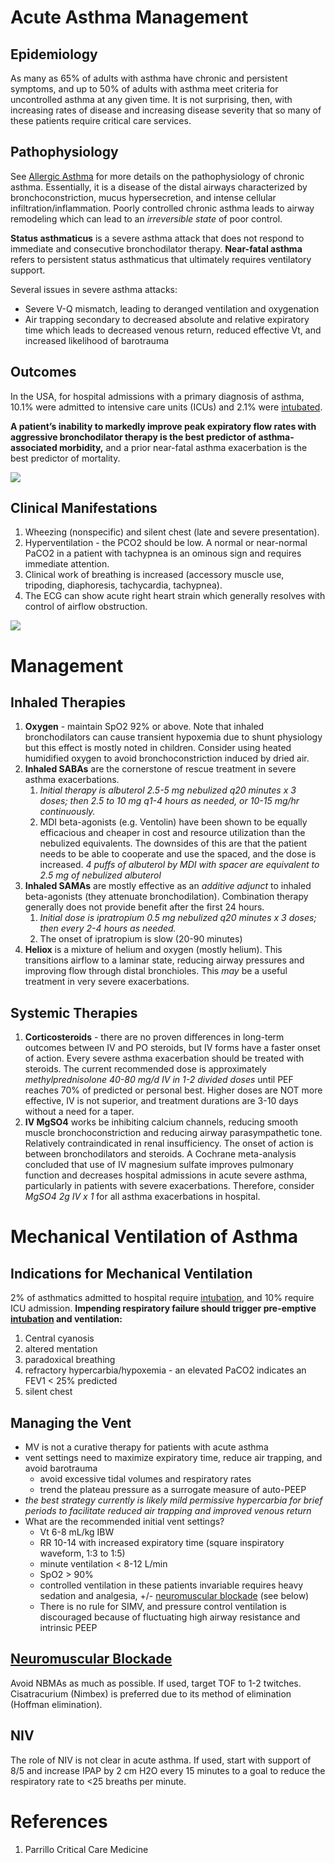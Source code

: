# Acute Asthma Management
## Epidemiology
As many as 65% of adults with asthma have chronic and persistent symptoms, and up to 50% of adults with asthma meet criteria for uncontrolled asthma at any given time. It is not surprising, then, with increasing rates of disease and increasing disease severity that so many of these patients require critical care services.

## Pathophysiology
See [Allergic Asthma](Allergic%20Asthma.md) for more details on the pathophysiology of chronic asthma. Essentially, it is a disease of the distal airways characterized by bronchoconstriction, mucus hypersecretion, and intense cellular infiltration/inflammation. Poorly controlled chronic asthma leads to airway remodeling which can lead to an *irreversible state* of poor control.

**Status asthmaticus** is a severe asthma attack that does not respond to immediate and consecutive bronchodilator therapy.  **Near-fatal asthma** refers to persistent status asthmaticus that ultimately requires ventilatory support.

Several issues in severe asthma attacks:

- Severe V-Q mismatch, leading to deranged ventilation and oxygenation
- Air trapping secondary to decreased absolute and relative expiratory time which leads to decreased venous return, reduced effective Vt, and increased likelihood of barotrauma

## Outcomes 
In the USA, for hospital admissions with a primary diagnosis of asthma, 10.1% were admitted to intensive care units (ICUs) and 2.1% were [intubated](../../Critical%20Care/Procedures/Intubation.md).

**A patient’s inability to markedly improve peak expiratory flow rates with aggressive bronchodilator therapy is the best predictor of asthma-associated morbidity,** and a prior near-fatal asthma exacerbation is the best predictor of mortality. 

![](_attachments/Pasted%20image%2020230422051106.png)

## Clinical Manifestations
1. Wheezing (nonspecific) and silent chest (late and severe presentation).
2. Hyperventilation - the PCO2 should be low. A normal or near-normal PaCO2 in a patient with tachypnea is an ominous sign and requires immediate attention.
3. Clinical work of breathing is increased (accessory muscle use, tripoding, diaphoresis, tachycardia, tachypnea).
4. The ECG can show acute right heart strain which generally resolves with control of airflow obstruction.

![](_attachments/Pasted%20image%2020230422051216.png)

# Management
## Inhaled Therapies
1. **Oxygen** - maintain SpO2 92% or above. Note that inhaled bronchodilators can cause transient hypoxemia due to shunt physiology but this effect is mostly noted in children. Consider using heated humidified oxygen to avoid bronchoconstriction induced by dried air.
2. **Inhaled SABAs** are the cornerstone of rescue treatment in severe asthma exacerbations.
	1. *Initial therapy is albuterol 2.5-5 mg nebulized q20 minutes x 3 doses; then 2.5 to 10 mg q1-4 hours as needed, or 10-15 mg/hr continuously.*
	2. MDI beta-agonists (e.g. Ventolin) have been shown to be equally efficacious and cheaper in cost and resource utilization than the nebulized equivalents. The downsides of this are that the patient needs to be able to cooperate and use the spaced, and the dose is increased. *4 puffs of albuterol  by MDI with spacer are equivalent to 2.5 mg of nebulized albuterol*
3. **Inhaled SAMAs** are mostly effective as an *additive adjunct* to inhaled beta-agonists (they attenuate bronchodilation). Combination therapy generally does not provide benefit after the first 24 hours.
	1. *Initial dose is ipratropium 0.5 mg nebulized q20 minutes x 3 doses; then every 2-4 hours as needed.*
	2. The onset of ipratropium is slow (20-90 minutes)
4. **Heliox** is a mixture of helium and oxygen (mostly helium). This transitions airflow to a laminar state, reducing airway pressures and improving flow through distal bronchioles. This *may* be a useful treatment in very severe exacerbations.

## Systemic Therapies
1. **Corticosteroids** - there are no proven differences in long-term outcomes between IV and PO steroids, but IV forms have a faster onset of action. Every severe asthma exacerbation should be treated with steroids. The current recommended dose is approximately *methylprednisolone 40-80 mg/d IV in 1-2 divided doses* until PEF reaches 70% of predicted or personal best. Higher doses are NOT more effective, IV is not superior, and treatment durations are 3-10 days without a need for a taper.
2. **IV MgSO4** works be inhibiting calcium channels, reducing smooth muscle bronchoconstriction and reducing airway parasympathetic tone. Relatively contraindicated in renal insufficiency. The onset of action is between bronchodilators and steroids. A Cochrane meta-analysis concluded that use of IV magnesium sulfate improves pulmonary function and decreases hospital admissions in acute severe asthma, particularly in patients with severe exacerbations. Therefore, consider *MgSO4 2g IV x 1* for all asthma exacerbations in hospital.

# Mechanical Ventilation of Asthma
## Indications for Mechanical Ventilation
2% of asthmatics admitted to hospital require [intubation](../../Critical%20Care/Procedures/Intubation.md), and 10% require ICU admission. **Impending respiratory failure should trigger pre-emptive [intubation](../../Critical%20Care/Procedures/Intubation.md) and ventilation:**

1. Central cyanosis
2. altered mentation
3. paradoxical breathing
4. refractory hypercarbia/hypoxemia - an elevated PaCO2 indicates an FEV1 < 25% predicted
5. silent chest

## Managing the Vent
- MV is not a curative therapy for patients with acute asthma
- vent settings need to maximize expiratory time, reduce air trapping, and avoid barotrauma
	- avoid excessive tidal volumes and respiratory rates
	- trend the plateau pressure as a surrogate measure of auto-PEEP
- *the best strategy currently is likely mild permissive hypercarbia for brief periods to facilitate reduced air trapping and improved venous return*
- What are the recommended initial vent settings?
	- Vt 6-8 mL/kg IBW
	- RR 10-14 with increased expiratory time (square inspiratory waveform, 1:3 to 1:5)
	- minute ventilation < 8-12 L/min
	- SpO2 > 90%
	- controlled ventilation in these patients invariable requires heavy sedation and analgesia, +/- [neuromuscular blockade](../../Critical%20Care/Procedures/Neuromuscular%20Blockade.md) (see below)
	- There is no rule for SIMV, and pressure control ventilation is discouraged because of fluctuating high airway resistance and intrinsic PEEP

## [Neuromuscular Blockade](../../Critical%20Care/Procedures/Neuromuscular%20Blockade.md)
Avoid NBMAs as much as possible. If used, target TOF to 1-2 twitches. Cisatracurium (Nimbex) is preferred due to its method of elimination (Hoffman elimination).

## NIV
The role of NIV is not clear in acute asthma. If used, start with support of 8/5 and increase IPAP by 2 cm H2O every 15 minutes to a goal to reduce the respiratory rate to <25 breaths per minute.

# References
1. Parrillo Critical Care Medicine